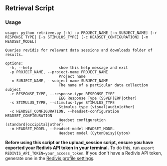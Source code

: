 ## Retrieval Script
### Usage

```
usage: python retrieve.py [-h] -p PROJECT_NAME [-n SUBJECT_NAME] [-r RESPONSE_TYPE] [-s STIMULUS_TYPE] [-c HEADSET_CONFIGURATION] [-m HEADSET_MODEL]

Queries revidis for relevant data sessions and downloads folder of results.

options:
  -h, --help            show this help message and exit
  -p PROJECT_NAME, --project-name PROJECT_NAME
                        Project name
  -n SUBJECT_NAME, --subject-name SUBJECT_NAME
                        The name of a particular data collection subject
  -r RESPONSE_TYPE, --response-type RESPONSE_TYPE
                        EEG Response Type (SSVEP|ERP|other)
  -s STIMULUS_TYPE, --stimulus-type STIMULUS_TYPE
                        Stimulus type (visual|audio|other)
  -c HEADSET_CONFIGURATION, --headset-configuration HEADSET_CONFIGURATION
                        Headset configuration (standard|occipital|other)
  -m HEADSET_MODEL, --headset-model HEADSET_MODEL
                        Headset model (CytonDaisy|Cyton)
```

**Before using this script or the upload_session script, ensure you have exported your Redivis API token in your terminal.**
To do this, run `export REDIVIS_API_TOKEN=your_access_token`.
If you don't have a Redivis API token, generate one in the [Redivis profile settings](https://redivis.com/workspace/settings/tokens).
